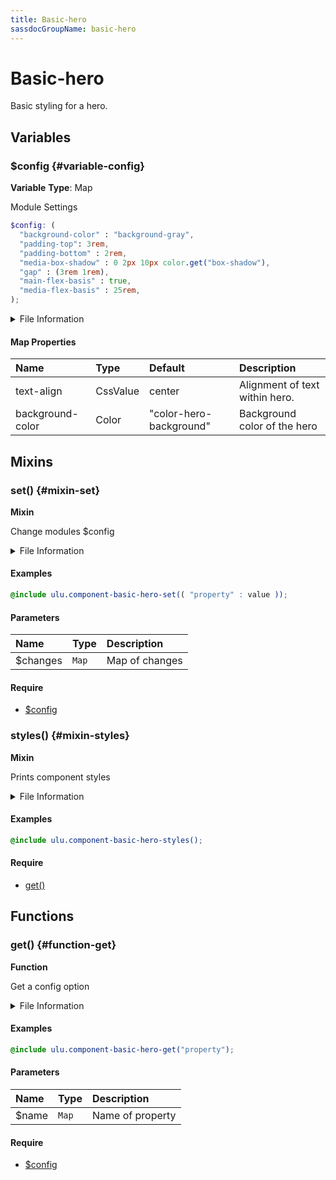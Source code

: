 ```yaml
---
title: Basic-hero
sassdocGroupName: basic-hero
---
```



# Basic-hero

<div class="type-large">

Basic styling for a hero.

</div>



## Variables




<div class="sassdoc-item-header">

###  $config {#variable-config}

  <div class="sassdoc-item-header__labels">
    <span class="tag tag--primary"><strong>Variable</strong></span> <span class="tag"><strong>Type</strong>: Map</span>
  </div>

</div>

  

Module Settings
    
    

``` scss
$config: (
  "background-color" : "background-gray",
  "padding-top": 3rem,
  "padding-bottom" : 2rem,
  "media-box-shadow" : 0 2px 10px color.get("box-shadow"),
  "gap" : (3rem 1rem),
  "main-flex-basis" : true,
  "media-flex-basis" : 25rem,
);
```
  


<details>
  <summary>File Information</summary>
  
- **File:** _basic-hero.scss
- **Group:** basic-hero
- **Type:** variable
- **Lines (comments):** 25-28
- **Lines (code):** 30-38

</details>

    

#### Map Properties


|Name|Type|Default|Description|
|:--|:--|:--|:--|
|text-align|CssValue|center|Alignment of text within hero.|
|background-color|Color|"color-hero-background"|Background color of the hero|

    
  

## Mixins




<div class="sassdoc-item-header">

###  set() {#mixin-set}

  <div class="sassdoc-item-header__labels">
    <span class="tag tag--primary"><strong>Mixin</strong></span>
  </div>

</div>

  

Change modules $config
    
    


<details>
  <summary>File Information</summary>
  
- **File:** _basic-hero.scss
- **Group:** basic-hero
- **Type:** mixin
- **Lines (comments):** 40-43
- **Lines (code):** 45-47

</details>

    

#### Examples

      


``` scss
@include ulu.component-basic-hero-set(( "property" : value ));
```
  



      

#### Parameters


|Name|Type|Description|
|:--|:--|:--|
|$changes|`Map`|Map of changes|

    

#### Require

- [$config](/sass/components/accordion/#variable-config)
  


<div class="sassdoc-item-header">

###  styles() {#mixin-styles}

  <div class="sassdoc-item-header__labels">
    <span class="tag tag--primary"><strong>Mixin</strong></span>
  </div>

</div>

  

Prints component styles
    
    


<details>
  <summary>File Information</summary>
  
- **File:** _basic-hero.scss
- **Group:** basic-hero
- **Type:** mixin
- **Lines (comments):** 59-61
- **Lines (code):** 63-96

</details>

    

#### Examples

      


``` scss
@include ulu.component-basic-hero-styles();
```
  



      

#### Require

- [get()](/sass/components/accordion/#function-get)
  
  

## Functions




<div class="sassdoc-item-header">

###  get() {#function-get}

  <div class="sassdoc-item-header__labels">
    <span class="tag tag--primary"><strong>Function</strong></span>
  </div>

</div>

  

Get a config option
    
    


<details>
  <summary>File Information</summary>
  
- **File:** _basic-hero.scss
- **Group:** basic-hero
- **Type:** function
- **Lines (comments):** 49-52
- **Lines (code):** 54-57

</details>

    

#### Examples

      


``` scss
@include ulu.component-basic-hero-get("property");
```
  



      

#### Parameters


|Name|Type|Description|
|:--|:--|:--|
|$name|`Map`|Name of property|

    

#### Require

- [$config](/sass/components/accordion/#variable-config)
  
  
  